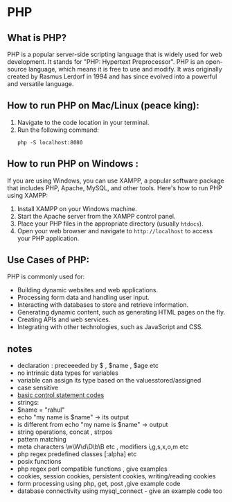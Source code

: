 # PHP

## What is PHP?
PHP is a popular server-side scripting language that is widely used for web development. It stands for "PHP: Hypertext Preprocessor". PHP is an open-source language, which means it is free to use and modify. It was originally created by Rasmus Lerdorf in 1994 and has since evolved into a powerful and versatile language.

## How to run PHP on Mac/Linux (peace king):
1. Navigate to the code location in your terminal.
2. Run the following command:
    ```
    php -S localhost:8080
    ```

## How to run PHP on Windows :
If you are using Windows, you can use XAMPP, a popular software package that includes PHP, Apache, MySQL, and other tools. Here's how to run PHP using XAMPP:
1. Install XAMPP on your Windows machine.
2. Start the Apache server from the XAMPP control panel.
3. Place your PHP files in the appropriate directory (usually `htdocs`).
4. Open your web browser and navigate to `http://localhost` to access your PHP application.

## Use Cases of PHP:
PHP is commonly used for:
- Building dynamic websites and web applications.
- Processing form data and handling user input.
- Interacting with databases to store and retrieve information.
- Generating dynamic content, such as generating HTML pages on the fly.
- Creating APIs and web services.
- Integrating with other technologies, such as JavaScript and CSS.


## notes
- declaration : preceeeded by $ , $name , $age etc
- no intrinsic data types for variables
- variable can assign its type based on the valuesstored/assigned
- case sensitive
- [basic control statement codes](./basics.php)
- strings:
- $name = "rahul"
- echo "my name is $name" -> its output
- is different from echo "my name is $name" -> output
- string operations, concat , strpos
- pattern matching
- meta characters \w\W\d\D\b\B etc , modifiers i,g,s,x,o,m etc
- php regex predefined classes [:alpha] etc
- posix functions
- php regex perl compatible functions , give examples
- cookies, session cookies, persistent cookies, writing/reading cookies
- form processing using php, get, post ,give example code
- database connectivity using mysql_connect - give an example code too